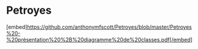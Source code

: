# Petroyes

[embed]https://github.com/anthonymfscott/Petroyes/blob/master/Petroyes%20-%20présentation%20%2B%20diagramme%20de%20classes.pdf[/embed]
